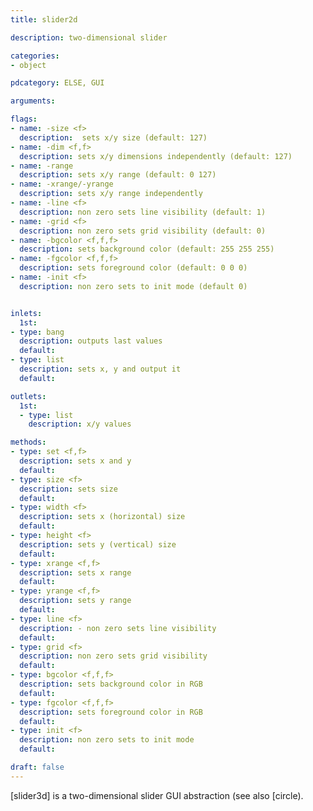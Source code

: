```yaml
---
title: slider2d

description: two-dimensional slider

categories:
- object

pdcategory: ELSE, GUI

arguments:

flags:
- name: -size <f>
  description:  sets x/y size (default: 127)
- name: -dim <f,f>
  description: sets x/y dimensions independently (default: 127)
- name: -range
  description: sets x/y range (default: 0 127)
- name: -xrange/-yrange
  description: sets x/y range independently
- name: -line <f>
  description: non zero sets line visibility (default: 1)
- name: -grid <f>
  description: non zero sets grid visibility (default: 0)
- name: -bgcolor <f,f,f>
  description: sets background color (default: 255 255 255)
- name: -fgcolor <f,f,f>
  description: sets foreground color (default: 0 0 0)
- name: -init <f>
  description: non zero sets to init mode (default 0)


inlets:
  1st:
- type: bang
  description: outputs last values 
  default:
- type: list
  description: sets x, y and output it
  default:

outlets:
  1st:
  - type: list
    description: x/y values

methods:
- type: set <f,f>
  description: sets x and y
  default:
- type: size <f>
  description: sets size
  default:
- type: width <f>
  description: sets x (horizontal) size
  default:
- type: height <f>
  description: sets y (vertical) size
  default:
- type: xrange <f,f>
  description: sets x range
  default:
- type: yrange <f,f>
  description: sets y range
  default:
- type: line <f>
  description: - non zero sets line visibility
  default:
- type: grid <f>
  description: non zero sets grid visibility
  default:
- type: bgcolor <f,f,f>
  description: sets background color in RGB
  default:
- type: fgcolor <f,f,f>
  description: sets foreground color in RGB
  default:
- type: init <f>
  description: non zero sets to init mode
  default:

draft: false
---
```


[slider3d] is a two-dimensional slider GUI abstraction (see also [circle).
